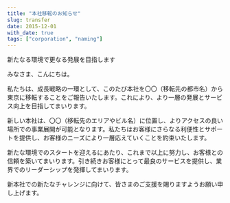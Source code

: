 ```yaml
---
title: "本社移転のお知らせ"
slug: transfer
date: 2015-12-01
with_date: true
tags: ["corporation", "naming"]
---
```


新たなる環境で更なる発展を目指します

<!--more-->

みなさま、こんにちは。

私たちは、成長戦略の一環として、このたび本社を〇〇（移転先の都市名）から東京に移転することをご報告いたします。これにより、より一層の発展とサービス向上を目指してまいります。

新しい本社は、〇〇（移転先のエリアやビル名）に位置し、よりアクセスの良い場所での事業展開が可能となります。私たちはお客様にさらなる利便性とサポートを提供し、お客様のニーズにより一層応えていくことを約束いたします。

新たな環境でのスタートを迎えるにあたり、これまで以上に努力し、お客様との信頼を築いてまいります。引き続きお客様にとって最良のサービスを提供し、業界でのリーダーシップを発揮してまいります。

新本社での新たなチャレンジに向けて、皆さまのご支援を賜りますようお願い申し上げます。
